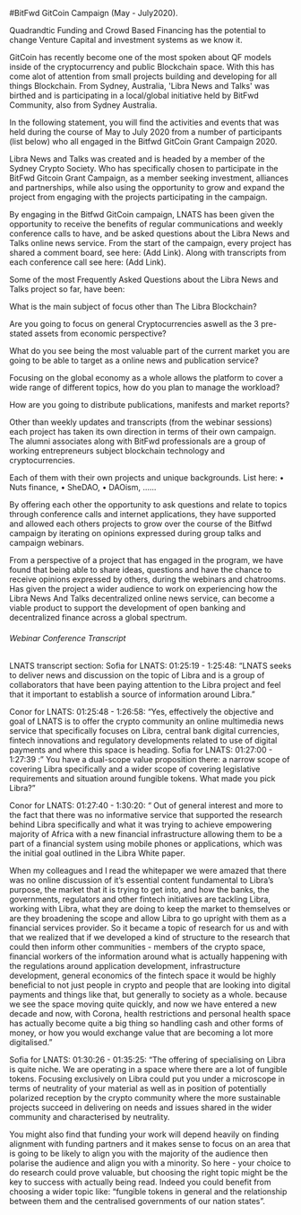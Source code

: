 #BitFwd GitCoin Campaign (May - July2020).

Quadrandtic Funding and Crowd Based Financing has the potential to change Venture Capital and investment systems as we know it.

GitCoin has recently become one of the most spoken about QF models inside of the cryptocurrency and public Blockchain space. With this has come alot of attention from small projects building and developing for all things Blockchain. From Sydney, Australia, 'Libra News and Talks' was birthed and is participating in a local/global initiative held by BitFwd Community, also from Sydney Australia.

In the following statement, you will find the activities and events that was held during the course of May to July 2020 from a number of participants (list below) who all engaged in the Bitfwd GitCoin Grant Campaign 2020.

Libra News and Talks was created and is headed by a member of the Sydney Crypto Society. Who has specifically chosen to participate in the BitFwd Gitcoin Grant Campaign, as a member seeking investment, alliances and partnerships, while also using the opportunity to grow and expand the project from engaging with the projects participating in the campaign.

By engaging in the Bitfwd GitCoin campaign, LNATS has been given the opportunity to receive the benefits of regular communications and weekly conference calls to have, and be asked questions about the Libra News and Talks online news service. From the start of the campaign, every project has shared a comment board, see here: (Add Link). Along with transcripts from each conference call see here: (Add Link).

Some of the most Frequently Asked Questions about the Libra News and Talks project so far, have been:

What is the main subject of focus other than The Libra Blockchain?

Are you going to focus on general Cryptocurrencies aswell as the 3 pre-stated assets from economic perspective?

What do you see being the most valuable part of the current market you are going to be able to target as a online news and publication service?

Focusing on the global economy as a whole allows the platform to cover a wide range of different topics, how do you plan to manage the workload?

How are you going to distribute publications, manifests and market reports?

Other than weekly updates and transcripts (from the webinar sessions) each project has taken its own direction in terms of their own campaign. The alumni associates along with BitFwd professionals are a group of working entrepreneurs subject blockchain technology and cryptocurrencies.

Each of them with their own projects and unique backgrounds. List here: • Nuts finance, • SheDAO, • DAOism, ......

By offering each other the opportunity to ask questions and relate to topics through conference calls and internet applications, they have supported and allowed each others projects to grow over the course of the Bitfwd campaign by iterating on opinions expressed during group talks and campaign webinars.

From a perspective of a project that has engaged in the program, we have found that being able to share ideas, questions and have the chance to receive opinions expressed by others, during the webinars and chatrooms. Has given the project a wider audience to work on experiencing how the Libra News And Talks decentralized online news service, can become a viable product to support the development of open banking and decentralized finance across a global spectrum.

###### Webinar Conference Transcript 

LNATS transcript section: Sofia for LNATS: 01:25:19 - 1:25:48: “LNATS seeks to deliver news and discussion on the topic of Libra and is a group of collaborators that have been paying attention to the Libra project and feel that it important to establish a source of information around Libra.”

Conor for LNATS: 01:25:48 - 1:26:58: “Yes, effectively the objective and goal of LNATS is to offer the crypto community an online multimedia news service that specifically focuses on Libra, central bank digital currencies, fintech innovations and regulatory developments related to use of digital payments and where this space is heading.
Sofia for LNATS: 01:27:00 - 1:27:39 :” You have a dual-scope value proposition there: a narrow scope of covering Libra specifically and a wider scope of covering legislative requirements and situation around fungible tokens. What made you pick Libra?”

Conor for LNATS: 01:27:40 - 1:30:20: “ Out of general interest and more to the fact that there was no informative service that supported the research behind Libra specifically and what it was trying to achieve empowering majority of Africa with a new financial infrastructure allowing them to be a part of a financial system using mobile phones or applications, which was the initial goal outlined in the Libra White paper. 

When my colleagues and I read the whitepaper we were amazed that there was no online discussion of it’s essential content fundamental to Libra’s purpose, the market that it is trying to get into, and how the banks, the governments, regulators and other fintech initiatives are tackling Libra, working with Libra, what they are doing to keep the market to themselves or are they broadening the scope and allow Libra to go upright with them as a financial services provider. So it became a topic of research for us and with that we realized that if we developed a kind of structure to the research that could then inform other communities - members of the crypto space, financial workers of the information around what is actually happening with the regulations around application development, infrastructure development, general economics of the fintech space it would be highly beneficial to not just people in crypto and people that are looking into digital payments and things like that, but generally to society as a whole. because we see the space moving quite quickly, and now we have entered a new decade and now, with Corona, health restrictions and personal health space has actually become quite a big thing so handling cash and other forms of money, or how you would exchange value that are becoming a lot more digitalised.”

Sofia for LNATS: 01:30:26 - 01:35:25: “The offering of specialising on Libra is quite niche. We are operating in a space where there are a lot of fungible tokens. Focusing exclusively on Libra could put you under a microscope in terms of neutrality of your material as well as in position of potentially polarized reception by the crypto community where the more sustainable projects succeed in delivering on needs and issues shared in the wider community and characterised by neutrality.  
 
You might also find that funding your work will depend heavily on finding alignment with funding partners and it makes sense to focus on an area that is going to be likely to align you with the majority of the audience then polarise the audience and align you with a minority. So here - your choice to do research could prove valuable, but choosing the right topic might be the key to success with actually being read. Indeed you could benefit from choosing a wider topic like: “fungible tokens in general and the relationship between them and the centralised governments of our nation states”.

